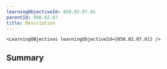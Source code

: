 ```yaml
---
learningObjectiveId: 050.02.07.01
parentId: 050.02.07
title: Description
---
```


```tsx eval
<LearningOBjectives learningObjectiveId={050.02.07.01} />
```

## Summary
